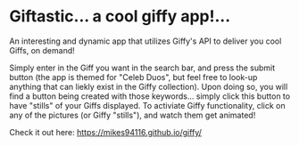# Giftastic... a cool giffy app!...

An interesting and dynamic app that utilizes Giffy's API to deliver you cool Giffs, on demand! 

Simply enter in the Giff you want in the search bar, and press the submit button (the app is themed for "Celeb Duos", but feel free to look-up anything that can liekly exist in the Giffy collection). Upon doing so, you will find a button being created with those keywords... simply click this button to have "stills" of your Giffs displayed. To activiate Giffy functionality, click on any of the pictures (or Giffy "stills"), and watch them get animated!

Check it out here: https://mikes94116.github.io/giffy/
